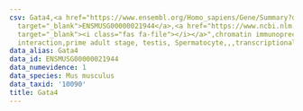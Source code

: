 ```yaml
---
csv: Gata4,<a href="https://www.ensembl.org/Homo_sapiens/Gene/Summary?db=core;g=ENSMUSG00000021944"
  target="_blank">ENSMUSG00000021944</a>,<a href="https://www.ncbi.nlm.nih.gov/pubmed/25450459"
  target="_blank"><i class="fas fa-file"></i></a>",chromatin immunoprecipitation assay,direct
  interaction,prime adult stage, testis, Spermatocyte,,,transcriptional regulation,
data_alias: Gata4
data_id: ENSMUSG00000021944
data_numevidence: 1
data_species: Mus musculus
data_taxid: '10090'
title: Gata4
---
```

